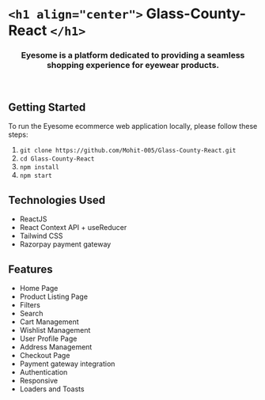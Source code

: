 # `<h1 align="center">` Glass-County-React `</h1>`

<h3 align="center">Eyesome is a platform dedicated to providing a seamless shopping experience for eyewear products.</h3>
<br/>

## Getting Started

To run the Eyesome ecommerce web application locally, please follow these steps:

1. `git clone https://github.com/Mohit-005/Glass-County-React.git `
2. `cd Glass-County-React`
3. `npm install`
4. `npm start`

## Technologies Used

- ReactJS
- React Context API + useReducer
- Tailwind CSS
- Razorpay payment gateway

## Features

- Home Page
- Product Listing Page
- Filters
- Search
- Cart Management
- Wishlist Management
- User Profile Page
- Address Management
- Checkout Page
- Payment gateway integration
- Authentication
- Responsive
- Loaders and Toasts
